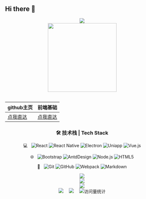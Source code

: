 ## Hi there 👋

<!--
**lijinhai255/lijinhai255** is a ✨ _special_ ✨ repository because its `README.md` (this file) appears on your GitHub profile.

Here are some ideas to get you started:


- 🔭 I’m currently working on ...
- 🌱 I’m currently learning ...
- 👯 I’m looking to collaborate on ...
- 🤔 I’m looking for help with ...
- 💬 Ask me about ...
- 📫 How to reach me: ...
- 😄 Pronouns: ...
- ⚡ Fun fact: ...
-->
<div align="center">
  <div>
    <a href="https://blog.sunguoqi.com/">
      <img src="https://readme-typing-svg.demolab.com?font=Fira+Code&pause=1000&width=435&lines=console.log(%22Hello%2C%20World%22);金海同学祝您今天愉快!&center=true&size=27" />
    </a>
  </div>
   <!-- knock code pictures 敲代码的图片 -->
  <picture>
    <source media="(prefers-color-scheme: dark)" srcset="https://cdn.jsdelivr.net/gh/sun0225SUN/sun0225SUN/assets/images/coding.gif" />
    <source media="(prefers-color-scheme: light)" srcset="https://cdn.jsdelivr.net/gh/sun0225SUN/sun0225SUN/assets/images/developer.svg" height="225px" />
    <img src="https://cdn.jsdelivr.net/gh/sun0225SUN/sun0225SUN/assets/images/coding.gif" />
  </picture>
    <!-- for beauty 留个空行好看点 -->
  <div>&nbsp;</div>


 | github主页  | 前端基础 | 
 | --- | --- |
| [点我直达](https://lijinhai255.github.io/font-end-nodes/)|[点我直达](https://lijinhai255.github.io/font-end-nodes/)| 

### 🛠 技术栈 | Tech Stack
 💻 &#160; 
![React](https://img.shields.io/badge/-React-333333?style=flat&logo=React&logoColor=007396)
![React Native](https://img.shields.io/badge/-ReactNative-333333?style=flat&logo=React&logoColor=007396)
![Electron](https://img.shields.io/badge/-Electron-333333?style=flat&logo=electron&logoColor=FF4800)
![Uniapp](https://img.shields.io/badge/-Uniapp-333333?style=flat&logo=uniapp&logoColor=FF4800)
![Vue.js](https://img.shields.io/badge/-VueJS-333333?style=flat&logo=Vue.js)

 🌐 &#160;
![Bootstrap](https://img.shields.io/badge/-Bootstrap-333333?style=flat&logo=bootstrap&logoColor=563D7C)
![AntdDesign](https://img.shields.io/badge/-AntdDesign-333333?style=flat&logo=AntdDesign)
![Node.js](https://img.shields.io/badge/-Node.js-333333?style=flat&logo=node.js)
![HTML5](https://img.shields.io/badge/-HTML5-333333?style=flat&logo=HTML5)

 🔧 &#160;
![Git](https://img.shields.io/badge/-Git-333333?style=flat&logo=git)
![GitHub](https://img.shields.io/badge/-GitHub-333333?style=flat&logo=github)
![Webpack](https://img.shields.io/badge/-Webpack-333333?style=flat&logo=Webpack)
![Markdown](https://img.shields.io/badge/-Markdown-333333?style=flat&logo=markdown)


  <!-- profile logo 个人资料徽标 -->
<div align="center"> <img src="https://profile-counter.glitch.me/QInzhengk/count.svg" /> </div>
<div align="center"> <img src="https://github-readme-stats.vercel.app/api?username=lijinhai255&show_icons=true&theme=transparent" /> </div>
<div align="center"> <img src="https://github-readme-stats.vercel.app/api/top-langs/?username=lijinhai255&layout=compact&theme=tokyonight" /> </div>
<div align="center">
  <a href="https://lijinhai255.github.io/font-end-nodes/"><img src="https://img.shields.io/badge/Website-博客-blue" /></a>&emsp;
  <a href="https://github.com/lijinhai255/font-end-nodes/wechat_favicon.png"><img src="https://img.shields.io/badge/WeChat-微信-07c160" /></a>&emsp;
<!--   <a href="https://blog.csdn.net/qq_45832050?type=blog"><img src="https://img.shields.io/badge/CSDN-论坛-c32136" /></a>&emsp;
  <a href="https://www.zhihu.com/people/qin-zheng-kai-89"><img src="https://img.shields.io/badge/Zhihu-知乎-blue" /></a>&emsp; -->
  <!-- visitor statistics logo 访问量统计徽标 -->
  <img src="https://komarev.com/ghpvc/?username=lijinhai255&label=Views&color=0e75b6&style=flat" alt="访问量统计" />
</div>

</div>

